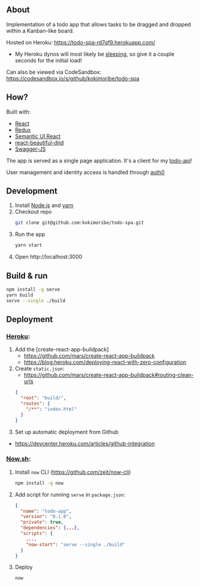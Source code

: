## About
Implementation of a todo app that allows tasks to be dragged and dropped within a Kanban-like board.

Hosted on Heroku: https://todo-spa-rd7qf9.herokuapp.com/
* My Heroku dynos will most likely be [sleeping](https://devcenter.heroku.com/articles/free-dyno-hours#dyno-sleeping), so give it a couple seconds for the initial load!

Can also be viewed via CodeSandbox: https://codesandbox.io/s/github/kokimoribe/todo-spa


## How?
Built with:
* [React](https://github.com/facebook/react)
* [Redux](https://github.com/reactjs/redux)
* [Semantic UI React](https://github.com/Semantic-Org/Semantic-UI-React)
* [react-beautiful-dnd](https://github.com/atlassian/react-beautiful-dnd)
* [Swagger-JS](https://github.com/swagger-api/swagger-js)

The app is served as a single page application. It's a client for my [todo-api](https://gitlab.com/koki.moribe/todo-api)!

User management and identity access is handled through [auth0](https://auth0.com)


## Development
1. Install [Node.js](https://nodejs.org/en/) and [yarn](https://yarnpkg.com/lang/en/docs/install/)
1. Checkout repo
    ```bash
    git clone git@github.com:kokimoribe/todo-spa.git
    ```
1. Run the app
    ```bash
    yarn start
    ```
1. Open http://localhost:3000

## Build & run
```bash
npm install -g serve
yarn build
serve --single ./build
```

## Deployment

### [Heroku](https://www.heroku.com/):

1. Add the [create-react-app-buildpack]
    * https://github.com/mars/create-react-app-buildpack
    * https://blog.heroku.com/deploying-react-with-zero-configuration
1.  Create `static.json`:
    * https://github.com/mars/create-react-app-buildpack#routing-clean-urls
    ```json
    {
      "root": "build/",
      "routes": {
        "/**": "index.html"
      }
    }
    ```
1. Set up automatic deployment from Github
  * https://devcenter.heroku.com/articles/github-integration


### [Now.sh](https://zeit.co/now):
1. Install `now` CLI (https://github.com/zeit/now-cli)
    ```bash
    npm install -g now
    ```
1. Add script for running `serve` in `package.json`:
    ```json
    {
      "name": "todo-app",
      "version": "0.1.0",
      "private": true,
      "dependencies": {...},
      "scripts": {
        ...,
        "now-start": "serve --single ./build"
      }
    }
    ```
3. Deploy
    ```bash
    now
    ```
